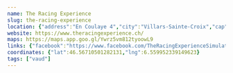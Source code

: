 ```yaml
---
name: The Racing Experience
slug: the-racing-experience
location: {"address":"En Coulaye 4","city":"Villars-Sainte-Croix","cap":"1029"}
website: https://www.theracingexperience.ch/
maps: https://maps.app.goo.gl/Ywrz5vm812tyoowL9
links: {"facebook":"https://www.facebook.com/TheRacingExperienceSimulateurs","instagram":"https://www.instagram.com/theracingexperience/"}
coordinates: {"lat":46.56710501282131,"lng":6.559952339149623}
tags: ["vaud"]
---
```

